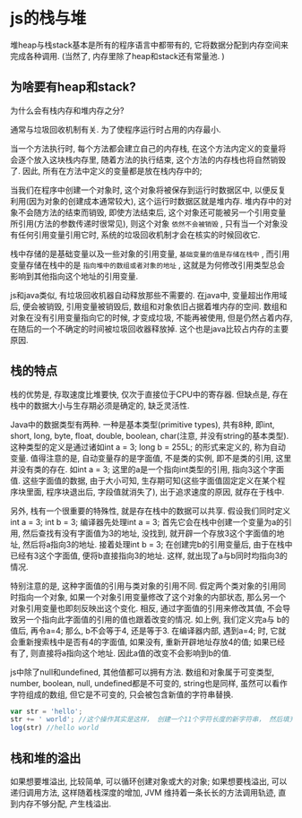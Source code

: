 <!--
Created: Mon Aug 26 2019 15:15:31 GMT+0800 (China Standard Time)
Modified: Mon Aug 26 2019 15:15:31 GMT+0800 (China Standard Time)
-->
# js的栈与堆

堆heap与栈stack基本是所有的程序语言中都带有的, 它将数据分配到内存空间来完成各种调用. (当然了, 内存里除了heap和stack还有常量池. )

## 为啥要有heap和stack? 

为什么会有栈内存和堆内存之分? 

通常与垃圾回收机制有关. 为了使程序运行时占用的内存最小. 

当一个方法执行时, 每个方法都会建立自己的内存栈, 在这个方法内定义的变量将会逐个放入这块栈内存里, 随着方法的执行结束, 这个方法的内存栈也将自然销毁了. 因此, 所有在方法中定义的变量都是放在栈内存中的; 

当我们在程序中创建一个对象时, 这个对象将被保存到运行时数据区中, 以便反复利用(因为对象的创建成本通常较大), 这个运行时数据区就是堆内存. 堆内存中的对象不会随方法的结束而销毁, 即使方法结束后, 这个对象还可能被另一个引用变量所引用(方法的参数传递时很常见), 则这个对象 `依然不会被销毁` , 只有当一个对象没有任何引用变量引用它时, 系统的垃圾回收机制才会在核实的时候回收它. 

栈中存储的是基础变量以及一些对象的引用变量, `基础变量的值是存储在栈中` , 而引用变量存储在栈中的是 `指向堆中的数组或者对象的地址` , 这就是为何修改引用类型总会影响到其他指向这个地址的引用变量. 

js和java类似, 有垃圾回收机器自动释放那些不需要的. 在java中, 变量超出作用域后, 便会被销毁, 引用变量被销毁后, 数组和对象依旧占据着堆内存的空间. 数组和对象在没有引用变量指向它的时候, 才变成垃圾, 不能再被使用, 但是仍然占着内存, 在随后的一个不确定的时间被垃圾回收器释放掉. 这个也是java比较占内存的主要原因. 

## 栈的特点

栈的优势是, 存取速度比堆要快, 仅次于直接位于CPU中的寄存器. 但缺点是, 存在栈中的数据大小与生存期必须是确定的, 缺乏灵活性. 

Java中的数据类型有两种. 一种是基本类型(primitive types), 共有8种, 即int, short, long, byte, float, double, boolean, char(注意, 并没有string的基本类型). 这种类型的定义是通过诸如int a = 3; long b = 255L; 的形式来定义的, 称为自动变量. 值得注意的是, 自动变量存的是字面值, 不是类的实例, 即不是类的引用, 这里并没有类的存在. 如int a = 3; 这里的a是一个指向int类型的引用, 指向3这个字面值. 这些字面值的数据, 由于大小可知, 生存期可知(这些字面值固定定义在某个程序块里面, 程序块退出后, 字段值就消失了), 出于追求速度的原因, 就存在于栈中. 

另外, 栈有一个很重要的特殊性, 就是存在栈中的数据可以共享. 假设我们同时定义
int a = 3; int b = 3; 编译器先处理int a = 3; 首先它会在栈中创建一个变量为a的引用, 然后查找有没有字面值为3的地址, 没找到, 就开辟一个存放3这个字面值的地址, 然后将a指向3的地址. 接着处理int b = 3; 在创建完b的引用变量后, 由于在栈中已经有3这个字面值, 便将b直接指向3的地址. 这样, 就出现了a与b同时均指向3的情况. 

特别注意的是, 这种字面值的引用与类对象的引用不同. 假定两个类对象的引用同时指向一个对象, 如果一个对象引用变量修改了这个对象的内部状态, 那么另一个对象引用变量也即刻反映出这个变化. 相反, 通过字面值的引用来修改其值, 不会导致另一个指向此字面值的引用的值也跟着改变的情况. 如上例, 我们定义完a与 b的值后, 再令a=4; 那么, b不会等于4, 还是等于3. 在编译器内部, 遇到a=4; 时, 它就会重新搜索栈中是否有4的字面值, 如果没有, 重新开辟地址存放4的值; 如果已经有了, 则直接将a指向这个地址. 因此a值的改变不会影响到b的值. 

js中除了null和undefined, 其他值都可以拥有方法. 数组和对象属于可变类型, number, boolean, null, undefined都是不可变的, string也是同样, 虽然可以看作字符组成的数组, 但它是不可变的, 只会被包含新值的字符串替换. 

``` js
var str = 'hello';
str += ' world'; //这个操作其实是这样， 创建一个11个字符长度的新字符串， 然后填充'hello'和' world'， 最后销毁这两个字符串， 完成值的变更。 
log(str) //hello world
```

## 栈和堆的溢出

如果想要堆溢出, 比较简单, 可以循环创建对象或大的对象; 
如果想要栈溢出, 可以递归调用方法, 这样随着栈深度的增加, JVM 维持着一条长长的方法调用轨迹, 直到内存不够分配, 产生栈溢出. 

